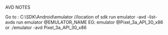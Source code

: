 AVD NOTES

Go to : C:\SDK\Android\emulator //location of sdk
run emulator -avd -list-avds
run emulator @EMULATOR_NAME
EG: emulator @Pixel_3a_API_30_x86
or ./emulator -avd Pixel_3a_API_30_x86
